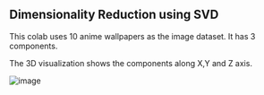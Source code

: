 ## Dimensionality Reduction using SVD

This colab uses 10 anime wallpapers as the image dataset. It has 3 components.

The 3D visualization shows the components along X,Y and Z axis.

![image](https://github.com/AdityaKulkarni/sjsu/assets/25547842/7385a9cb-dd60-400d-b1f0-7267052aaf0f)
